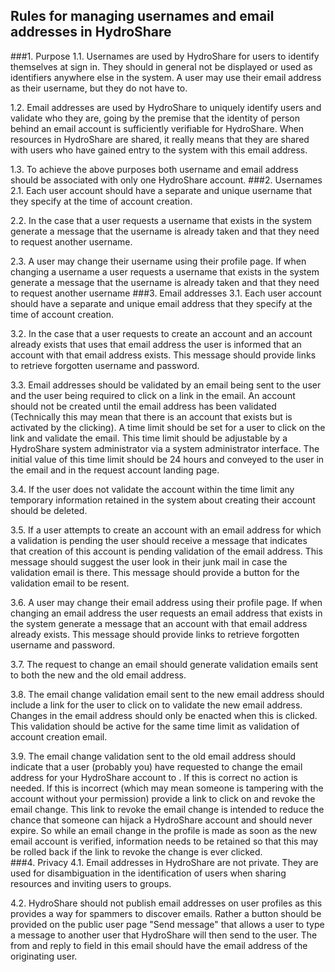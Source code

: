 ## Rules for managing usernames and email addresses in HydroShare 

###1.	Purpose
1.1.	Usernames are used by HydroShare for users to identify themselves at sign in.  They should in general not be displayed or used as identifiers anywhere else in the system.  A user may use their email address as their username, but they do not have to.

1.2.	Email addresses are used by HydroShare to uniquely identify users and validate who they are, going by the premise that the identity of person behind an email account is sufficiently verifiable for HydroShare.  When resources in HydroShare are shared, it really means that they are shared with users who have gained entry to the system with this email address.  

1.3.	To achieve the above purposes both username and email address should be associated with only one HydroShare account.
###2.	Usernames
2.1.	Each user account should have a separate and unique username that they specify at the time of account creation.  

2.2.	In the case that a user requests a username that exists in the system generate a message that the username is already taken and that they need to request another username.  

2.3.	A user may change their username using their profile page.  If when changing a username a user requests a username that exists in the system generate a message that the username is already taken and that they need to request another username 
###3.	Email addresses
3.1.	Each user account should have a separate and unique email address that they specify at the time of account creation.

3.2.	In the case that a user requests to create an account and an account already exists that uses that email address the user is informed that an account with that email address exists.  This message should provide links to retrieve forgotten username and password.

3.3.	Email addresses should be validated by an email being sent to the user and the user being required to click on a link in the email.  An account should not be created until the email address has been validated (Technically this may mean that there is an account that exists but is activated by the clicking).  A time limit should be set for a user to click on the link and validate the email.  This time limit should be adjustable by a HydroShare system administrator via a system administrator interface.  The initial value of this time limit should be 24 hours and conveyed to the user in the email and in the request account landing page.

3.4.	If the user does not validate the account within the time limit any temporary information retained in the system about creating their account should be deleted.

3.5.	If a user attempts to create an account with an email address for which a validation is pending the user should receive a message that indicates that creation of this account is pending validation of the email address.  This message should suggest the user look in their junk mail in case the validation email is there.  This message should provide a button for the validation email to be resent.  

3.6.	A user may change their email address using their profile page.  If when changing an email address the user requests an email address that exists in the system generate a message that an account with that email address already exists.  This message should provide links to retrieve forgotten username and password.

3.7.	The request to change an email should generate validation emails sent to both the new and the old email address.

3.8.	The email change validation email sent to the new email address should include a link for the user to click on to validate the new email address.  Changes in the email address should only be enacted when this is clicked.  This validation should be active for the same time limit as validation of account creation email.

3.9.	The email change validation sent to the old email address should indicate that a user (probably you) have requested to change the email address for your HydroShare account to <give new email address>.  If this is correct no action is needed.  If this is incorrect (which may mean someone is tampering with the account without your permission) provide a link to click on and revoke the email change.  This link to revoke the email change is intended to reduce the chance that someone can hijack a HydroShare account and should never expire.  So while an email change in the profile is made as soon as the new email account is verified, information needs to be retained so that this may be rolled back if the link to revoke the change is ever clicked.  
###4.	Privacy
4.1.	Email addresses in HydroShare are not private.  They are used for disambiguation in the identification of users when sharing resources and inviting users to groups.  

4.2.	HydroShare should not publish email addresses on user profiles as this provides a way for spammers to discover emails.  Rather a button should be provided on the public user page "Send message" that allows a user to type a message to another user that HydroShare will then send to the user.  The from and reply to field in this email should have the email address of the originating user.

